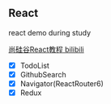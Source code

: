## React 

react demo during study

[尚硅谷React教程 bilibili](https://www.bilibili.com/video/BV1wy4y1D7JT/?spm_id_from=333.337.search-card.all.click&vd_source=9b49677a34102f372b935345f5333a77) 

- [x] TodoList
- [x] GithubSearch
- [x] Navigator(ReactRouter6)
- [x] Redux  
